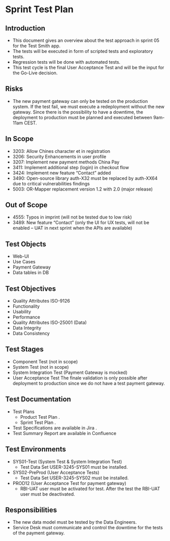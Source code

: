 # Sprint Test Plan
## Introduction
- This document gives an overview about the test approach in sprint 05 for the Test Smith app. 
- The tests will be executed in form of scripted tests and exploratory tests.
- Regression tests will be done with automated tests.
- This test cycle is the final User Acceptance Test and will be the input for the Go-Live decision.
## Risks
- The new payment gateway can only be tested on the production system. If the test fail, we must execute a redeployment without the new gateway. Since there is the possibility to have a downtime, the deployment to production must be planned and executed between 9am-11am CEST.
## In Scope
- 3203: Allow Chines character et in registration
- 3206: Security Enhancements in user profile
- 3207: Implement new payment methods China Pay
- 3411: Implement additional step (login) in checkout flow
- 3424: Implement new feature “Contact” added
- 3490: Open-source library auth-X32 must be replaced by auth-XX64 due to critical vulnerabilities findings
- 5003: OR-Mapper replacement version 1.2 with 2.0 (major release)
## Out of Scope
- 4555: Typos in imprint (will not be tested due to low risk)
- 3489: New feature “Contact” (only the UI for UX tests, will not be enabled – UAT in next sprint when the APIs are available)
## Test Objects
- Web-UI
- Use Cases
- Payment Gateway
- Data tables in DB
## Test Objectives
- Quality Attributes ISO-9126
- Functionality
- Usability
- Performance
- Quality Attributes ISO-25001 (Data)
- Data Integrity
- Data Consistency
## Test Stages
- Component Test (not in scope)
- System Test (not in scope)
- System Integration Test (Payment Gateway is mocked)
- User Acceptance Test
The finale validation is only possible after deployment to production since we do not have a test payment gateway.
## Test Documentation
- Test Plans
  - Product Test Plan <Link to Product Test Plan>.
  - Sprint Test Plan <this document>.
- Test Specifications are available in Jira <Link to Test Set>.
- Test Summary Report are available in Confluence <Link to Test Summary Report>
## Test Environments
- SYS01-Test (System Test & System Integration Test)
  - Test Data Set USER-3245-SYS01 must be installed.
- SYS02-PreProd (User Acceptance Tests)
  - Test Data Set USER-3245-SYS02 must be installed.
- PROD12 (User Acceptance Test for payment gateway)
  - RBI-UAT user must be activated for test. After the test the RBI-UAT user must be deactivated.
## Responsibilities
- The new data model must be tested by the Data Engineers.
- Service Desk must communicate and control the downtime for the tests of the payment gateway.

